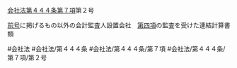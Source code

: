 [会社法第４４４条第７項](会社法＿＿＿＿第４４４条第７項)第２号

[前号](会社法＿＿＿＿第４４４条第７項第１号)に掲げるもの以外の会計監査人設置会社　[第四項](会社法＿＿＿＿第４４４条第４項)の監査を受けた連結計算書類


#会社法
#会社法/第４４４条
#会社法/第４４４条/第７項
#会社法/第４４４条/第７項/第２号
